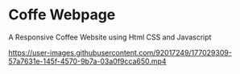 # Coffe Webpage

A Responsive  Coffee Website using Html CSS and Javascript


https://user-images.githubusercontent.com/92017249/177029309-57a7631e-145f-4570-9b7a-03a0f9cca650.mp4

